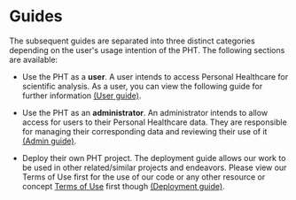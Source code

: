 # Guides
The subsequent guides are separated into three distinct categories depending on the user's usage intention of the PHT.
The following sections are available:

* Use the PHT as a **user**. A user intends to access Personal Healthcare for scientific analysis.
As a user, you can view the following guide for further information
[(User guide)](../guide/user/index).

* Use the PHT as an **administrator**. An administrator intends to allow access for users to their Personal Healthcare data.
They are responsible for managing their corresponding data and reviewing their use of it
[(Admin guide)](../guide/admin/index).

* Deploy their own PHT project. The deployment guide allows our work to be used in other related/similar projects and endeavors.
Please view our Terms of Use first for the use of our code or any other resource or concept [Terms of Use]() first though
[(Deployment guide)](../guide/deployment/index).
